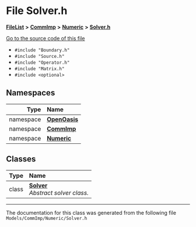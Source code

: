 

# File Solver.h



[**FileList**](files.md) **>** [**CommImp**](dir_6202b98a8704f42b1ea358646461643f.md) **>** [**Numeric**](dir_a0ece07902893bffce0f747cc8ee06c8.md) **>** [**Solver.h**](_solver_8h.md)

[Go to the source code of this file](_solver_8h_source.md)



* `#include "Boundary.h"`
* `#include "Source.h"`
* `#include "Operator.h"`
* `#include "Matrix.h"`
* `#include <optional>`













## Namespaces

| Type | Name |
| ---: | :--- |
| namespace | [**OpenOasis**](namespace_open_oasis.md) <br> |
| namespace | [**CommImp**](namespace_open_oasis_1_1_comm_imp.md) <br> |
| namespace | [**Numeric**](namespace_open_oasis_1_1_comm_imp_1_1_numeric.md) <br> |


## Classes

| Type | Name |
| ---: | :--- |
| class | [**Solver**](class_open_oasis_1_1_comm_imp_1_1_numeric_1_1_solver.md) <br>_Abstract solver class._  |



















































------------------------------
The documentation for this class was generated from the following file `Models/CommImp/Numeric/Solver.h`

